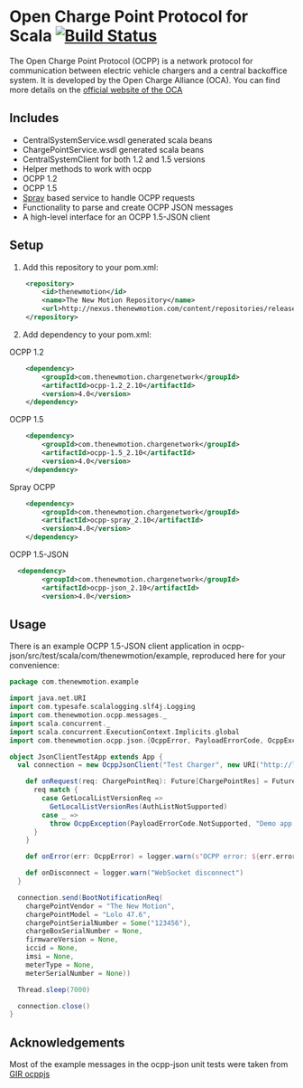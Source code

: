 # Open Charge Point Protocol for Scala [![Build Status](https://secure.travis-ci.org/thenewmotion/ocpp.png)](http://travis-ci.org/thenewmotion/ocpp)

The Open Charge Point Protocol (OCPP) is a network protocol for communication between electric vehicle chargers and a central backoffice system. It is developed by the Open Charge Alliance (OCA). You can find more details on the [official website of the OCA](http://openchargealliance.org/)

## Includes
* CentralSystemService.wsdl generated scala beans
* ChargePointService.wsdl generated scala beans
* CentralSystemClient for both 1.2 and 1.5 versions
* Helper methods to work with ocpp
* OCPP 1.2
* OCPP 1.5
* [Spray](http://spray.io) based service to handle OCPP requests
* Functionality to parse and create OCPP JSON messages
* A high-level interface for an OCPP 1.5-JSON client

## Setup

1. Add this repository to your pom.xml:
```xml
    <repository>
        <id>thenewmotion</id>
        <name>The New Motion Repository</name>
        <url>http://nexus.thenewmotion.com/content/repositories/releases-public</url>
    </repository>
```

2. Add dependency to your pom.xml:

OCPP 1.2
```xml
    <dependency>
        <groupId>com.thenewmotion.chargenetwork</groupId>
        <artifactId>ocpp-1.2_2.10</artifactId>
        <version>4.0</version>
    </dependency>
```

OCPP 1.5
```xml
    <dependency>
        <groupId>com.thenewmotion.chargenetwork</groupId>
        <artifactId>ocpp-1.5_2.10</artifactId>
        <version>4.0</version>
    </dependency>
```

Spray OCPP
```xml
    <dependency>
        <groupId>com.thenewmotion.chargenetwork</groupId>
        <artifactId>ocpp-spray_2.10</artifactId>
        <version>4.0</version>
    </dependency>
```

OCPP 1.5-JSON
```xml
  <dependency>
        <groupId>com.thenewmotion.chargenetwork</groupId>
        <artifactId>ocpp-json_2.10</artifactId>
        <version>4.0</version>
```

## Usage

There is an example OCPP 1.5-JSON client application in ocpp-json/src/test/scala/com/thenewmotion/example, reproduced
here for your convenience:

```scala
package com.thenewmotion.example

import java.net.URI
import com.typesafe.scalalogging.slf4j.Logging
import com.thenewmotion.ocpp.messages._
import scala.concurrent._
import scala.concurrent.ExecutionContext.Implicits.global
import com.thenewmotion.ocpp.json.{OcppError, PayloadErrorCode, OcppException, OcppJsonClient}

object JsonClientTestApp extends App {
  val connection = new OcppJsonClient("Test Charger", new URI("http://localhost:8080/ocppws")) with Logging {

    def onRequest(req: ChargePointReq): Future[ChargePointRes] = Future {
      req match {
        case GetLocalListVersionReq =>
          GetLocalListVersionRes(AuthListNotSupported)
        case _ =>
          throw OcppException(PayloadErrorCode.NotSupported, "Demo app doesn't support that")
      }
    }

    def onError(err: OcppError) = logger.warn(s"OCPP error: ${err.error} ${err.description}")

    def onDisconnect = logger.warn("WebSocket disconnect")
  }

  connection.send(BootNotificationReq(
    chargePointVendor = "The New Motion",
    chargePointModel = "Lolo 47.6",
    chargePointSerialNumber = Some("123456"),
    chargeBoxSerialNumber = None,
    firmwareVersion = None,
    iccid = None,
    imsi = None,
    meterType = None,
    meterSerialNumber = None))

  Thread.sleep(7000)

  connection.close()
}
```

## Acknowledgements

Most of the example messages in the ocpp-json unit tests were taken from [GIR ocppjs](http://www.gir.fr/ocppjs/)